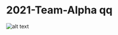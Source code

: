 # 2021-Team-Alpha qq
![alt text](https://github.com/[username]/[reponame]/blob/[branch]/capture.png?raw=true)
